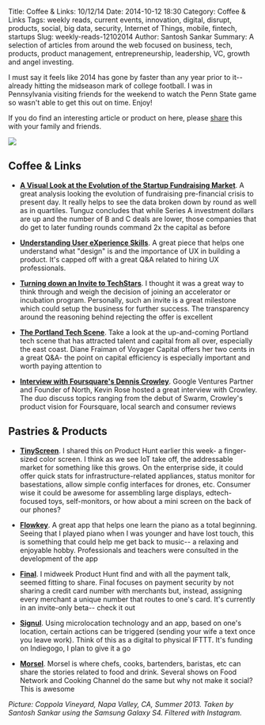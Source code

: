 Title: Coffee & Links: 10/12/14
Date: 2014-10-12 18:30
Category: Coffee & Links
Tags: weekly reads, current events, innovation, digital, disrupt, products, social, big data, security, Internet of Things, mobile, fintech, startups
Slug: weekly-reads-12102014
Author: Santosh Sankar
Summary: A selection of articles from around the web focused on business, tech, products, product management, entrepreneurship, leadership, VC, growth and angel investing.

I must say it feels like 2014 has gone by faster than any year prior to it-- already hitting the midseason mark of college football. I was in Pennsylvania visiting friends for the weekend to watch the Penn State game so wasn't able to get this out on time. Enjoy!

If you do find an interesting article or product on here, please <a href="http://twitter.com/home?status=A great curation of interesting reads & products from the past week http://santoshsankar.com/posts/2014/Sep/28/weekly-reads-28092014/" target="_blank">share</a> this with your family and friends.

<img src="/../../../../images/napa.jpg" align = "center">

## Coffee & Links

* **<a href = "http://tomtunguz.com/round-size-trends/" target="_blank">A Visual Look at the Evolution of the Startup Fundraising Market</a>**. A great analysis looking the evolution of fundraising pre-financial crisis to present day. It really helps to see the data broken down by round as well as in quartiles. Tunguz concludes that while Series A investment dollars are up and the number of B and C deals are lower, those companies that do get to later funding rounds command 2x the capital as before

* **<a href = "https://medium.com/@ireneau/understanding-ux-skills-21ad9c22f0bf" target="_blank">Understanding User eXperience Skills</a>**. A great piece that helps one understand what "design" is and the importance of UX in building a product. It's capped off with a great Q&A related to hiring UX professionals.

* **<a href = "http://talkroute.com/got-accepted-into-techstars-turned-it-down/" target="_blank">Turning down an Invite to TechStars</a>**. I thought it was a great way to think through and weigh the decision of joining an accelerator or incubation program. Personally, such an invite is a great milestone which could setup the business for further success. The transparency around the reasoning behind rejecting the offer is excellent 

* **<a href = "http://www.geekwire.com/2014/vc-sounds-shes-bullish-portlands-startup-scene" target="_blank">The Portland Tech Scene</a>**. Take a look at the up-and-coming Portland tech scene that has attracted talent and capital from all over, especially the east coast. Diane Fraiman of Voyager Capital offers her two cents in a great Q&A- the point on capital efficiency is especially important and worth paying attention to

* **<a href = "http://techcrunch.com/2014/10/06/foundation-foursquares-product-future/?ncid=rss" target="_blank">Interview with Foursquare's Dennis Crowley</a>**. Google Ventures Partner and Founder of North, Kevin Rose hosted a great interview with Crowley. The duo discuss topics ranging from the debut of Swarm, Crowley's product vision for Foursquare, local search and consumer reviews

## Pastries & Products

* **<a href = "https://www.kickstarter.com/projects/kenburns/tinyscreen-a-color-display-the-size-of-your-thumb" target="_blank">TinyScreen</a>**. I shared this on Product Hunt earlier this week- a finger-sized color screen. I think as we see IoT take off, the addressable market for something like this grows. On the enterprise side, it could offer quick stats for infrastructure-related appliances, status monitor for basestations, allow simple config interfaces for drones, etc. Consumer wise it could be awesome for assembling large displays, edtech-focused toys, self-monitors, or how about a mini screen on the back of our phones?

* **<a href = "http://www.flowkey.com/en" target="_blank">Flowkey</a>**. A great app that helps one learn the piano as a total beginning. Seeing that I played piano when I was younger and have lost touch, this is something that could help me get back to music-- a relaxing and enjoyable hobby. Professionals and teachers were consulted in the development of the app

* **<a href = "https://www.getfinal.com/" target="_blank">Final</a>**. I midweek Product Hunt find and with all the payment talk, seemed fitting to share. Final focuses on payment security by not sharing a credit card number with merchants but, instead, assigning every merchant a unique number that routes to one's card. It's currently in an invite-only beta-- check it out

* **<a href = "http://signul.io/" target="_blank">Signul</a>**. Using microlocation technology and an app, based on one's location, certain actions can be triggered (sending your wife a text once you leave work). Think of this as a digital to physical IFTTT. It's funding on Indiegogo, I plan to give it a go

* **<a href = "https://www.eatmorsel.com" target="_blank">Morsel</a>**. Morsel is where chefs, cooks, bartenders, baristas, etc can share the stories related to food and drink. Several shows on Food Network and Cooking Channel do the same but why not make it social? This is awesome

*Picture: Coppola Vineyard, Napa Valley, CA, Summer 2013. Taken by Santosh Sankar using the Samsung Galaxy S4. Filtered with Instagram.*
